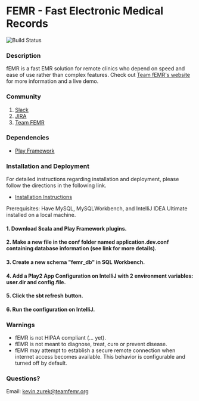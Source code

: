 # FEMR - Fast Electronic Medical Records

![Build Status](https://codebuild.us-east-1.amazonaws.com/badges?uuid=eyJlbmNyeXB0ZWREYXRhIjoiMVBXNWNSMnZsYkgxb05IYS9rclF4eE9QcVdZT1JBNWI1V3RucFd1cXd4ZVEzTzZ5ZWREaEJJRXRDbExyY243eG05VVV4cWVkQXlMelN1bnkxY2dHUUlZPSIsIml2UGFyYW1ldGVyU3BlYyI6IjlCTnI2U0hvU00yNjROQnQiLCJtYXRlcmlhbFNldFNlcmlhbCI6MX0%3D&branch=master)

### Description

fEMR is a fast EMR solution for remote clinics who depend on speed and ease of use rather than complex features. Check out [Team fEMR's website](https://teamfemr.org) for more information and a live demo.

### Community
1. [Slack](http://teamfemr.org/slack.html)
2. [JIRA](https://teamfemr.atlassian.net)
3. [Team FEMR](https://teamfemr.org)

### Dependencies

* [Play Framework](http://www.playframework.com/)

### Installation and Deployment

For detailed instructions regarding installation and deployment, please follow the directions in the following link.   
* [Installation Instructions](https://docs.google.com/document/d/1CLDNAvnc_doWw2OGKpXw11MguEUsex2o14ifo-qf5jA/edit?usp=sharing)

Prerequisites: Have MySQL, MySQLWorkbench, and IntelliJ IDEA Ultimate installed on a local machine.  
#### 1. Download Scala and Play Framework plugins.
#### 2. Make a new file in the conf folder named application.dev.conf containing database information (see link for more details).
#### 3. Create a new schema "femr_db" in SQL Workbench.
#### 4. Add a Play2 App Configuration on IntelliJ with 2 environment variables: user.dir and config.file.
#### 5. Click the sbt refresh button.
#### 6. Run the configuration on IntelliJ.

### Warnings

* fEMR is not HIPAA compliant (... yet).
* fEMR is not meant to diagnose, treat, cure or prevent disease.
* fEMR may attempt to establish a secure remote connection when internet access becomes available. This behavior is configurable and turned off by default.

### Questions?

Email: kevin.zurek@teamfemr.org
